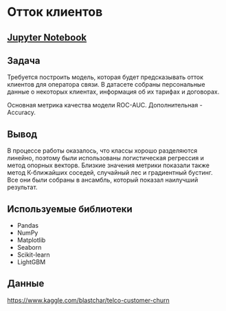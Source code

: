 # Отток клиентов

## [Jupyter Notebook](https://github.com/sk-il/portfolio/blob/master/01_churn_telecom/telecom_customers_churn.ipynb)

## Задача

Требуется построить модель, которая будет предсказывать отток клиентов для оператора связи.
В датасете собраны персональные данные о некоторых клиентах, информация об их тарифах и договорах.

Основная метрика качества модели ROC-AUC. Дополнительная - Accuracy.

## Вывод

В процессе работы оказалось, что классы хорошо разделяются линейно, поэтому были использованы логистическая регрессия и метод опорных векторв. Близкие значения метрики показали также метод К-ближайших соседей, случайный лес и градиентный бустинг. Все они были собраны в ансамбль, который показал наилучший результат.

## Используемые библиотеки

- Pandas
- NumPy
- Matplotlib
- Seaborn
- Scikit-learn
- LightGBM

## Данные

https://www.kaggle.com/blastchar/telco-customer-churn

